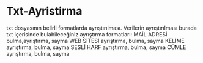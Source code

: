 # Txt-Ayristirma
 txt dosyasının belirli formatlarda ayrıştırılması. Verilerin ayrıştırılması
 burada txt içerisinde bulabileceğiniz ayrıştırma formatları:
 MAİL ADRESİ bulma,ayrıştırma, sayma
 WEB SİTESİ ayrıştırma, bulma, sayma
KELİME ayrıştırma, bulma, sayma
SESLİ HARF ayrıştırma, bulma, sayma
CÜMLE ayrıştırma, bulma, sayma


